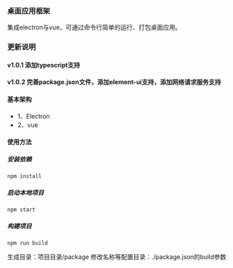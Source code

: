 ### 桌面应用框架
集成electron与vue，可通过命令行简单的运行、打包桌面应用。

### 更新说明
#### v1.0.1 添加typescript支持
#### v1.0.2 完善package.json文件，添加element-ui支持，添加网络请求服务支持
#### 基本架构
* 1、Electron
* 2、vue

#### 使用方法
##### 安装依赖
~~~
npm install
~~~

##### 启动本地项目
~~~
npm start
~~~

##### 构建项目
~~~
npm run build
~~~
生成目录：项目目录/package
修改名称等配置目录：./package.json的build参数

